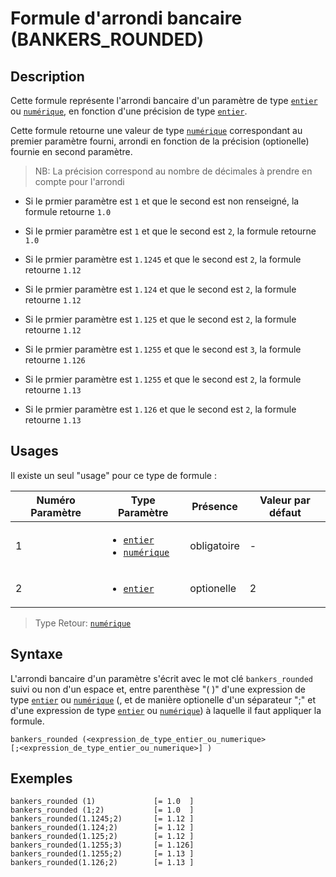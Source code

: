 # Formule d'arrondi bancaire (BANKERS_ROUNDED)

## Description

Cette formule représente l'arrondi bancaire d'un paramètre de type  [`entier`][valeur-de-retour] ou [`numérique`][valeur-de-retour], en fonction d'une précision de type [`entier`][valeur-de-retour].

Cette formule retourne une valeur de type [`numérique`][valeur-de-retour] correspondant au premier paramètre fourni, arrondi en fonction de la précision (optionelle) fournie en second paramètre.

> NB: La précision correspond au nombre de décimales à prendre en compte pour l'arrondi

- Si le prmier paramètre est `1` et que le second est non renseigné, la formule retourne `1.0`

- Si le prmier paramètre est `1` et que le second est `2`, la formule retourne `1.0`

- Si le prmier paramètre est `1.1245` et que le second est `2`, la formule retourne `1.12`

- Si le prmier paramètre est `1.124` et que le second est `2`, la formule retourne `1.12`

- Si le prmier paramètre est `1.125` et que le second est `2`, la formule retourne `1.12`

- Si le prmier paramètre est `1.1255` et que le second est `3`, la formule retourne `1.126`

- Si le prmier paramètre est `1.1255` et que le second est `2`, la formule retourne `1.13`

- Si le prmier paramètre est `1.126` et que le second est `2`, la formule retourne `1.13`

## Usages

Il existe un seul "usage" pour ce type de formule :

|Numéro Paramètre|Type Paramètre|Présence|Valeur par défaut|
|--------------|--------------|--------------|--------------|
|1|<ul><li>[`entier`][valeur-de-retour]</li><li>[`numérique`][valeur-de-retour]</li></ul>|obligatoire|-|
|2|<ul><li>[`entier`][valeur-de-retour]</li>|optionelle|2|

> Type Retour: [`numérique`][valeur-de-retour]

## Syntaxe

L'arrondi bancaire d'un paramètre s'écrit avec le mot clé `bankers_rounded` suivi ou non d'un espace et, entre parenthèse "( )" d'une expression de type [`entier`][valeur-de-retour] ou [`numérique`][valeur-de-retour] (, et de manière optionelle d'un séparateur ";" et d'une expression de type [`entier`][valeur-de-retour] ou [`numérique`][valeur-de-retour]) à laquelle il faut appliquer la formule.

    bankers_rounded (<expression_de_type_entier_ou_numerique>
    [;<expression_de_type_entier_ou_numerique>] )

## Exemples

    bankers_rounded (1)             [= 1.0  ]
    bankers_rounded (1;2)           [= 1.0  ]
    bankers_rounded(1.1245;2)       [= 1.12 ]
    bankers_rounded(1.124;2)        [= 1.12 ]
    bankers_rounded(1.125;2)        [= 1.12 ]
    bankers_rounded(1.1255;3)       [= 1.126]
    bankers_rounded(1.1255;2)       [= 1.13 ]
    bankers_rounded(1.126;2)        [= 1.13 ]

[valeur-de-retour]: ../lexique.md#valeur-de-retour